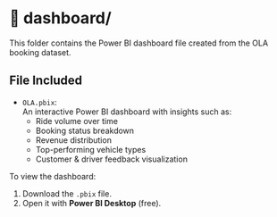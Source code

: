 # 📁 dashboard/

This folder contains the Power BI dashboard file created from the OLA booking dataset.

## File Included

- `OLA.pbix`:  
  An interactive Power BI dashboard with insights such as:
  - Ride volume over time
  - Booking status breakdown
  - Revenue distribution
  - Top-performing vehicle types
  - Customer & driver feedback visualization

To view the dashboard:
1. Download the `.pbix` file.
2. Open it with **Power BI Desktop** (free).
